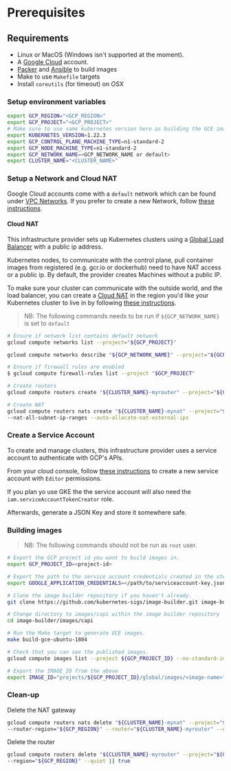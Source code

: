 # Prerequisites

## Requirements

- Linux or MacOS (Windows isn't supported at the moment).
- A [Google Cloud](https://console.cloud.google.com) account.
- [Packer](https://www.packer.io/intro/getting-started/install.html) and [Ansible](https://docs.ansible.com/ansible/latest/installation_guide/intro_installation.html) to build images
- Make to use `Makefile` targets
- Install `coreutils` (for timeout) on *OSX*

### Setup environment variables

```bash
export GCP_REGION="<GCP_REGION>"
export GCP_PROJECT="<GCP_PROJECT>"
# Make sure to use same kubernetes version here as building the GCE image
export KUBERNETES_VERSION=1.22.3
export GCP_CONTROL_PLANE_MACHINE_TYPE=n1-standard-2
export GCP_NODE_MACHINE_TYPE=n1-standard-2
export GCP_NETWORK_NAME=<GCP_NETWORK_NAME or default>
export CLUSTER_NAME="<CLUSTER_NAME>"
```

### Setup a Network and Cloud NAT

Google Cloud accounts come with a `default` network which can be found under
[VPC Networks](https://console.cloud.google.com/networking/networks).
If you prefer to create a new Network, follow [these instructions](https://cloud.google.com/vpc/docs/using-vpc#create-auto-network).

#### Cloud NAT
This infrastructure provider sets up Kubernetes clusters using a
[Global Load Balancer](https://cloud.google.com/load-balancing/) with a public ip address.

Kubernetes nodes, to communicate with the control plane, pull container images from registered (e.g. gcr.io or dockerhub) need to have NAT access or a public ip.
By default, the provider creates Machines without a public IP.

To make sure your cluster can communicate with the outside world, and the load balancer, you can create a [Cloud NAT](https://cloud.google.com/nat/docs/overview) in the region you'd like your Kubernetes cluster to live in by following [these instructions](https://cloud.google.com/nat/docs/using-nat#create_nat).

> NB: The following commands needs to be run if `${GCP_NETWORK_NAME}` is set to `default`

```bash
# Ensure if network list contains default network
gcloud compute networks list --project="${GCP_PROJECT}"

gcloud compute networks describe "${GCP_NETWORK_NAME}" --project="${GCP_PROJECT}"

# Ensure if firewall rules are enabled
$ gcloud compute firewall-rules list --project "$GCP_PROJECT"

# Create routers
gcloud compute routers create "${CLUSTER_NAME}-myrouter" --project="${GCP_PROJECT}" --region="${GCP_REGION}" --network="default"

# Create NAT
gcloud compute routers nats create "${CLUSTER_NAME}-mynat" --project="${GCP_PROJECT}" --router-region="${GCP_REGION}" --router="${CLUSTER_NAME}-myrouter"
--nat-all-subnet-ip-ranges --auto-allocate-nat-external-ips
```

### Create a Service Account

To create and manage clusters, this infrastructure provider uses a service account to authenticate with GCP's APIs.

From your cloud console, follow [these instructions](https://cloud.google.com/iam/docs/creating-managing-service-accounts#creating) to create a new service account with `Editor` permissions.

If you plan yo use GKE the the service account will also need the `iam.serviceAccountTokenCreator` role.

Afterwards, generate a JSON Key and store it somewhere safe.

### Building images

> NB: The following commands should not be run as `root` user.

```bash
# Export the GCP project id you want to build images in.
export GCP_PROJECT_ID=<project-id>

# Export the path to the service account credentials created in the step above.
export GOOGLE_APPLICATION_CREDENTIALS=</path/to/serviceaccount-key.json>

# Clone the image builder repository if you haven't already.
git clone https://github.com/kubernetes-sigs/image-builder.git image-builder

# Change directory to images/capi within the image builder repository
cd image-builder/images/capi

# Run the Make target to generate GCE images.
make build-gce-ubuntu-1804

# Check that you can see the published images.
gcloud compute images list --project ${GCP_PROJECT_ID} --no-standard-images --filter="family:capi-ubuntu-1804-k8s"

# Export the IMAGE_ID from the above
export IMAGE_ID="projects/${GCP_PROJECT_ID}/global/images/<image-name>"
```


### Clean-up

Delete the NAT gateway
```bash
gcloud compute routers nats delete "${CLUSTER_NAME}-mynat" --project="${GCP_PROJECT}" \
--router-region="${GCP_REGION}" --router="${CLUSTER_NAME}-myrouter" --quiet || true
```

Delete the router
```bash
gcloud compute routers delete "${CLUSTER_NAME}-myrouter" --project="${GCP_PROJECT}" \
--region="${GCP_REGION}" --quiet || true
```


